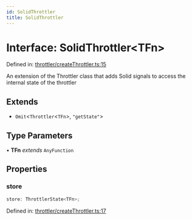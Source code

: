 ```yaml
---
id: SolidThrottler
title: SolidThrottler
---
```


<!-- DO NOT EDIT: this page is autogenerated from the type comments -->

# Interface: SolidThrottler\<TFn\>

Defined in: [throttler/createThrottler.ts:15](https://github.com/TanStack/pacer/blob/main/packages/solid-pacer/src/throttler/createThrottler.ts#L15)

An extension of the Throttler class that adds Solid signals to access the internal state of the throttler

## Extends

- `Omit`\<`Throttler`\<`TFn`\>, `"getState"`\>

## Type Parameters

• **TFn** *extends* `AnyFunction`

## Properties

### store

```ts
store: ThrottlerState<TFn>;
```

Defined in: [throttler/createThrottler.ts:17](https://github.com/TanStack/pacer/blob/main/packages/solid-pacer/src/throttler/createThrottler.ts#L17)
